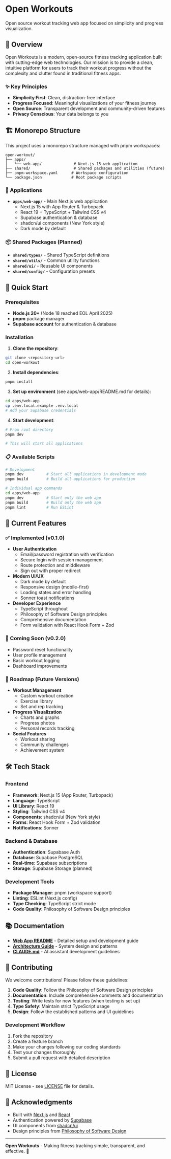 # Open Workouts

Open source workout tracking web app focused on simplicity and progress visualization.

## 🎯 Overview

Open Workouts is a modern, open-source fitness tracking application built with cutting-edge web technologies. Our mission is to provide a clean, intuitive platform for users to track their workout progress without the complexity and clutter found in traditional fitness apps.

### ✨ Key Principles
- **Simplicity First**: Clean, distraction-free interface
- **Progress Focused**: Meaningful visualizations of your fitness journey
- **Open Source**: Transparent development and community-driven features
- **Privacy Conscious**: Your data belongs to you

## 🏗️ Monorepo Structure

This project uses a monorepo structure managed with pnpm workspaces:

```
open-workout/
├── apps/
│   └── web-app/              # Next.js 15 web application
├── shared/                   # Shared packages and utilities (future)
├── pnpm-workspace.yaml      # Workspace configuration
└── package.json             # Root package scripts
```

### 📁 Applications

- **`apps/web-app/`** - Main Next.js web application
  - Next.js 15 with App Router & Turbopack
  - React 19 + TypeScript + Tailwind CSS v4
  - Supabase authentication & database
  - shadcn/ui components (New York style)
  - Dark mode by default

### 📦 Shared Packages (Planned)

- **`shared/types/`** - Shared TypeScript definitions
- **`shared/utils/`** - Common utility functions
- **`shared/ui/`** - Reusable UI components
- **`shared/config/`** - Configuration presets

## 🚀 Quick Start

### Prerequisites
- **Node.js 20+** (Node 18 reached EOL April 2025)
- **pnpm** package manager
- **Supabase account** for authentication & database

### Installation

1. **Clone the repository**:
```bash
git clone <repository-url>
cd open-workout
```

2. **Install dependencies**:
```bash
pnpm install
```

3. **Set up environment** (see apps/web-app/README.md for details):
```bash
cd apps/web-app
cp .env.local.example .env.local
# Add your Supabase credentials
```

4. **Start development**:
```bash
# From root directory
pnpm dev

# This will start all applications
```

### 📋 Available Scripts

```bash
# Development
pnpm dev          # Start all applications in development mode
pnpm build        # Build all applications for production

# Individual app commands
cd apps/web-app
pnpm dev          # Start only the web app
pnpm build        # Build only the web app
pnpm lint         # Run ESLint
```

## 🎯 Current Features

### ✅ Implemented (v0.1.0)
- **User Authentication**
  - Email/password registration with verification
  - Secure login with session management
  - Route protection and middleware
  - Sign out with proper redirect
- **Modern UI/UX**
  - Dark mode by default
  - Responsive design (mobile-first)
  - Loading states and error handling
  - Sonner toast notifications
- **Developer Experience**
  - TypeScript throughout
  - Philosophy of Software Design principles
  - Comprehensive documentation
  - Form validation with React Hook Form + Zod

### 🔄 Coming Soon (v0.2.0)
- Password reset functionality
- User profile management
- Basic workout logging
- Dashboard improvements

### 🎯 Roadmap (Future Versions)
- **Workout Management**
  - Custom workout creation
  - Exercise library
  - Set and rep tracking
- **Progress Visualization**
  - Charts and graphs
  - Progress photos
  - Personal records tracking
- **Social Features**
  - Workout sharing
  - Community challenges
  - Achievement system

## 🛠️ Tech Stack

### Frontend
- **Framework**: Next.js 15 (App Router, Turbopack)
- **Language**: TypeScript
- **UI Library**: React 19
- **Styling**: Tailwind CSS v4
- **Components**: shadcn/ui (New York style)
- **Forms**: React Hook Form + Zod validation
- **Notifications**: Sonner

### Backend & Database
- **Authentication**: Supabase Auth
- **Database**: Supabase PostgreSQL
- **Real-time**: Supabase subscriptions
- **Storage**: Supabase Storage (planned)

### Development Tools
- **Package Manager**: pnpm (workspace support)
- **Linting**: ESLint (Next.js config)
- **Type Checking**: TypeScript strict mode
- **Code Quality**: Philosophy of Software Design principles

## 📚 Documentation

- **[Web App README](./apps/web-app/README.md)** - Detailed setup and development guide
- **[Architecture Guide](./apps/web-app/docs/)** - System design and patterns
- **[CLAUDE.md](./CLAUDE.md)** - AI assistant development guidelines

## 🤝 Contributing

We welcome contributions! Please follow these guidelines:

1. **Code Quality**: Follow the Philosophy of Software Design principles
2. **Documentation**: Include comprehensive comments and documentation
3. **Testing**: Write tests for new features (when testing is set up)
4. **Type Safety**: Maintain strict TypeScript usage
5. **Design**: Follow the established patterns and UI guidelines

### Development Workflow
1. Fork the repository
2. Create a feature branch
3. Make your changes following our coding standards
4. Test your changes thoroughly
5. Submit a pull request with detailed description

## 📄 License

MIT License - see [LICENSE](./LICENSE) file for details.

## 🙏 Acknowledgments

- Built with [Next.js](https://nextjs.org) and [React](https://react.dev)
- Authentication powered by [Supabase](https://supabase.com)
- UI components from [shadcn/ui](https://ui.shadcn.com)
- Design principles from [Philosophy of Software Design](https://web.stanford.edu/~ouster/cgi-bin/book.php)

---

**Open Workouts** - Making fitness tracking simple, transparent, and effective. 💪